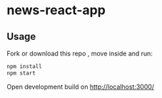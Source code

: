# news-react-app


## Usage

Fork or download this repo , move inside and run:

```javascript
npm install
npm start
```

Open development build on [http://localhost:3000/](http://localhost:3000/)

